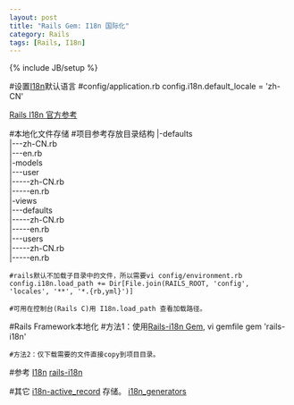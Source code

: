 ```yaml
---
layout: post
title: "Rails Gem: I18n 国际化"
category: Rails
tags: [Rails, I18n]
---
```

{% include JB/setup %}

#设置[I18n](https://github.com/svenfuchs/i18n)默认语言
	#config/application.rb
	config.i18n.default_locale = 'zh-CN'  

[Rails I18n 官方参考](http://guides.rubyonrails.org/i18n.html) 

#本地化文件存储
	#项目参考存放目录结构
	|-defaults  
	|---zh-CN.rb  
	|---en.rb  
	|-models  
	|---user  
	|-----zh-CN.rb  
	|-----en.rb  
	|-views  
	|---defaults  
	|-----zh-CN.rb  
	|-----en.rb  
	|---users  
	|-----zh-CN.rb  
	|-----en.rb  

	#rails默认不加载子目录中的文件，所以需要vi config/environment.rb  
	config.i18n.load_path += Dir[File.join(RAILS_ROOT, 'config', 'locales', '**', '*.{rb,yml}')]   

	#可用在控制台(Rails C)用 I18n.load_path 查看加载路径。

#Rails Framework本地化
	#方法1：使用[Rails-i18n Gem](https://github.com/svenfuchs/rails-i18n), vi gemfile
	gem 'rails-i18n'	

	#方法2：仅下载需要的文件直接copy到项目目录。

#参考
[I18n](https://github.com/svenfuchs/i18n) 
[rails-i18n](https://github.com/svenfuchs/rails-i18n) 

#其它
[i18n-active_record](https://github.com/svenfuchs/i18n-active_record) 存储。
[i18n_generators](https://github.com/amatsuda/i18n_generators) 


